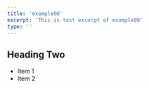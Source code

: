 ```yaml
---
title: 'example08'
excerpt: 'This is test excerpt of example08'
type: ''
---
```


## Heading Two

* Item 1
* Item 2